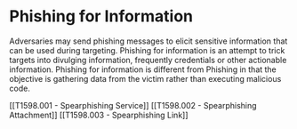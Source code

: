 # Phishing for Information

Adversaries may send phishing messages to elicit sensitive information that can be used during targeting. Phishing for information is an attempt to trick targets into divulging information, frequently credentials or other actionable information. Phishing for information is different from Phishing in that the objective is gathering data from the victim rather than executing malicious code.

[[T1598.001 - Spearphishing Service]]
[[T1598.002 - Spearphishing Attachment]]
[[T1598.003 - Spearphishing Link]]
